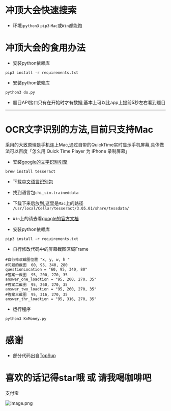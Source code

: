 

# 冲顶大会快速搜索
- 环境:`python3` `pip3`  `Mac`或`Win`都能跑



# 冲顶大会的食用办法

- 安装python依赖库

```
pip3 install -r requirements.txt
```

- 安装python依赖库

```
python3 do.py
```

- 题目API接口只有在开始时才有数据,基本上可以比app上提前5秒左右看到题目  


---

# OCR文字识别的方法,目前只支持Mac
采用的大致原理是手机连上Mac,通过自带的QuickTime实时显示手机屏幕,具体做法可以百度「怎么用 Quick Time Player 为 iPhone 录制屏幕」

- 安装[google的文字识别引擎](https://github.com/tesseract-ocr/tesseract/wiki)

```
brew install tesseract
```

- 下载[中文语言识别包](https://github.com/tesseract-ocr/tessdata)
- 找到语言包`chi_sim.traineddata`
- 下载下来后放到,这里是`Mac`上的路径  
`/usr/local/Cellar/tesseract/3.05.01/share/tessdata/`
- `Win`上的请去看[google的官方文档](https://github.com/tesseract-ocr/tesseract/wiki)


- 安装python依赖库

```
pip3 install -r requirements.txt
```

- 自行修改代码中的屏幕截图区域Frame

```
#自行修改截图位置 "x, y, w, h "
#问题的截图  60, 95, 340, 280
questionLocation = "60, 95, 340, 80"
#答案一截图  95, 200, 270, 35
answer_one_loadtion = "95, 200, 270, 35"
#答案二截图  95, 260, 270, 35
answer_two_loadtion = "95, 260, 270, 35"
#答案三截图  95, 316, 270, 35
answer_thr_loadtion = "95, 316, 270, 35"
```

- 运行程序

```
python3 KnMoney.py
```




# 感谢

- 部分代码出自[TopSup](https://github.com/Skyexu/TopSup)

# 喜欢的话记得star哦 或 请我喝咖啡吧


支付宝

![image.png](http://upload-images.jianshu.io/upload_images/1755091-b6dbc081dd54c2e1.png?imageMogr2/auto-orient/strip%7CimageView2/2/w/200)
